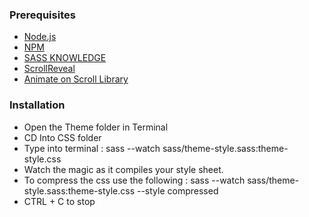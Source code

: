 ### Prerequisites

* [Node.js](https://nodejs.org/en/)
* [NPM](https://www.npmjs.com/)
* [SASS KNOWLEDGE](https://sass-lang.com/)
* [ScrollReveal](https://scrollrevealjs.org/)
* [Animate on Scroll Library](https://michalsnik.github.io/aos/)

### Installation

- Open the Theme folder in Terminal
- CD Into CSS folder
- Type into terminal : sass --watch sass/theme-style.sass:theme-style.css
- Watch the magic as it compiles your style sheet.
- To compress the css use the following : sass --watch sass/theme-style.sass:theme-style.css --style compressed
- CTRL + C to stop
